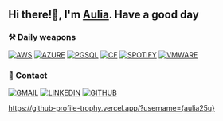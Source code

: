 ## Hi there!👋, I'm [Aulia](#). Have a good day

### ⚒️ Daily weapons
[![AWS](https://img.shields.io/badge/Amazon_AWS-FF9900?style=for-the-badge&logo=amazonaws&logoColor=white)](#)
[![AZURE](https://img.shields.io/badge/microsoft%20azure-0089D6?style=for-the-badge&logo=microsoft-azure&logoColor=white)](#)
[![PGSQL](https://img.shields.io/badge/PostgreSQL-316192?style=for-the-badge&logo=postgresql&logoColor=white)](#)
[![CF](https://img.shields.io/badge/Cloudflare-F38020?style=for-the-badge&logo=Cloudflare&logoColor=white)](#)
[![SPOTIFY](https://img.shields.io/badge/Spotify-1ED760?&style=for-the-badge&logo=spotify&logoColor=white)](https://open.spotify.com/user/31vfobopykwjb67z5gh4wexf2m5u)
[![VMWARE](https://img.shields.io/badge/VMware-231f20?style=for-the-badge&logo=VMware&logoColor=white)](#)

### 📱 Contact
[![GMAIL](https://img.shields.io/badge/Gmail-D14836?style=for-the-badge&logo=gmail&logoColor=white)](mailto:auliarahman235@gmail.com)
[![LINKEDIN](https://img.shields.io/badge/LinkedIn-0077B5?style=for-the-badge&logo=linkedin&logoColor=white)](https://www.linkedin.com/in/aulia25u/)
[![GITHUB](https://img.shields.io/badge/GitHub-100000?style=for-the-badge&logo=github&logoColor=white)](https://github.com/aulia25u)

https://github-profile-trophy.vercel.app/?username={aulia25u}